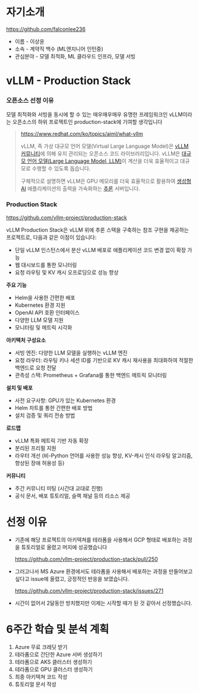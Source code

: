 # 자기소개

https://github.com/falconlee236

- 이름 - 이상윤
- 소속 - 계약직 백수 (ML엔지니어 인턴중)
- 관심분야 - 모델 최적화, ML 클라우드 인프라, 모델 서빙

# vLLM - Production Stack

### 오픈소스 선정 이유

모델 최적화와 서빙을 동시에 할 수 있는 매우매우매우 유명한 프레임워크인 vLLM이라는 오픈소스의 하위 프로젝트인 production-stack에 기여할 생각입니다

> https://www.redhat.com/ko/topics/aiml/what-vllm
> 
> 
> vLLM, 즉 가상 대규모 언어 모델(Virtual Large Language Model)은 [vLLM 커뮤니티](https://github.com/vllm-project)에 의해 유지 관리되는 오픈소스 코드 라이브러리입니다. vLLM은 [대규모 언어 모델(Large Language Model, LLM)](https://www.redhat.com/ko/topics/ai/what-are-large-language-models)이 계산을 더욱 효율적이고 대규모로 수행할 수 있도록 돕습니다.
> 
> 구체적으로 설명하면 vLLM은 GPU 메모리를 더욱 효율적으로 활용하여 [생성형 AI](https://www.redhat.com/ko/topics/ai/what-is-generative-ai) 애플리케이션의 출력을 가속화하는 [추론](https://www.redhat.com/ko/topics/ai/what-is-ai-inference) 서버입니다.
> 

### Production Stack


https://github.com/vllm-project/production-stack

vLLM Production Stack은 vLLM 위에 추론 스택을 구축하는 참조 구현을 제공하는 프로젝트로, 다음과 같은 이점이 있습니다:

- 단일 vLLM 인스턴스에서 분산 vLLM 배포로 애플리케이션 코드 변경 없이 확장 가능
- 웹 대시보드를 통한 모니터링
- 요청 라우팅 및 KV 캐시 오프로딩으로 성능 향상

**주요 기능**

- Helm을 사용한 간편한 배포
- Kubernetes 환경 지원
- OpenAI API 호환 인터페이스
- 다양한 LLM 모델 지원
- 모니터링 및 메트릭 시각화

**아키텍처 구성요소**

- 서빙 엔진: 다양한 LLM 모델을 실행하는 vLLM 엔진
- 요청 라우터: 라우팅 키나 세션 ID를 기반으로 KV 캐시 재사용을 최대화하여 적절한 백엔드로 요청 전달
- 관측성 스택: Prometheus + Grafana를 통한 백엔드 메트릭 모니터링

**설치 및 배포**

- 사전 요구사항: GPU가 있는 Kubernetes 환경
- Helm 차트를 통한 간편한 배포 방법
- 설치 검증 및 쿼리 전송 방법

**로드맵**

- vLLM 특화 메트릭 기반 자동 확장
- 분리된 프리필 지원
- 라우터 개선 (비-Python 언어를 사용한 성능 향상, KV-캐시 인식 라우팅 알고리즘, 향상된 장애 허용성 등)

**커뮤니티**

- 주간 커뮤니티 미팅 (시간대 교대로 진행)
- 공식 문서, 배포 튜토리얼, 슬랙 채널 등의 리소스 제공

# 선정 이유

- 기존에 해당 프로젝트의 아키텍쳐를 테라폼을 사용해서 GCP 형태로 배포하는 과정을 튜토리얼로 올렸고 머지에 성공했습니다
    
    https://github.com/vllm-project/production-stack/pull/250
    
- 그러고나서 MS Azure 환경에서도 테라폼을 사용해서 배포하는 과정을 만들어보고 싶다고 issue에 올렸고, 긍정적인 반응을 보였습니다.
    
    https://github.com/vllm-project/production-stack/issues/271
    
- 시간이 없어서 2달동안 방치했지만 이제는 시작할 때가 된 것 같아서 선정했습니다.

# 6주간 학습 및 분석 계획

1. Azure 무료 크레딧 받기
2. 테라폼으로 간단한 Azure 서버 생성하기
3. 테라폼으로 AKS 클러스터 생성하기
4. 테라폼으로 GPU 클러스터 생성하기
5. 최종 아키텍쳐 코드 작성
6. 튜토리얼 문서 작성
